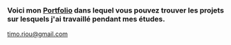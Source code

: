 ### Voici mon [Portfolio](http://timotheeriou.byethost31.com/) dans lequel vous pouvez trouver les projets sur lesquels j'ai travaillé pendant mes études.    
timo.riou@gmail.com
      

<!--
**TimotheeRiou/TimotheeRiou** is a ✨ _special_ ✨ repository because its `README.md` (this file) appears on your GitHub profile.

Here are some ideas to get you started:

- 🔭 I’m currently working on ...
- 🌱 I’m currently learning ...
- 👯 I’m looking to collaborate on ...
- 🤔 I’m looking for help with ...
- 💬 Ask me about ...
- 📫 How to reach me: ...
- 😄 Pronouns: ...
- ⚡ Fun fact: ...
-->

